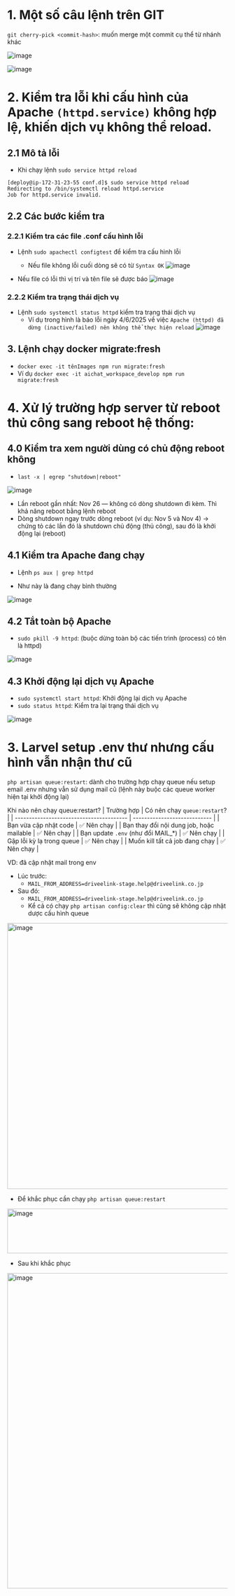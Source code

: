 # 1. Một số câu lệnh trên GIT
`git cherry-pick <commit-hash>`: muốn merge một commit cụ thể từ nhánh khác

![image](https://github.com/user-attachments/assets/d1eaa6dd-2bb7-468f-af49-5c57658d198d)

![image](https://github.com/user-attachments/assets/b4d91552-6013-4771-b229-edb2ffc32579)


# 2. Kiểm tra lỗi khi cấu hình của Apache `(httpd.service)` không hợp lệ, khiến dịch vụ không thể reload.

## 2.1 Mô tả lỗi
- Khi chạy lệnh `sudo service httpd reload`
```
[deploy@ip-172-31-23-55 conf.d]$ sudo service httpd reload
Redirecting to /bin/systemctl reload httpd.service
Job for httpd.service invalid.
```
## 2.2 Các bước kiểm tra
### 2.2.1 Kiểm tra các file .conf cấu hình lỗi
- Lệnh `sudo apachectl configtest` để kiểm tra cấu hình lỗi 
  - Nếu file không lỗi cuối dòng sẽ có từ `Syntax OK`
 ![image](https://github.com/user-attachments/assets/0f69f8dc-2cd8-4388-a404-36feed4c7dcd)

 - Nếu file có lỗi thì vị trí và tên file sẽ được báo
 ![image](https://github.com/user-attachments/assets/a20c0705-dc19-4ef0-950c-68d9c8abadd1)

### 2.2.2 Kiểm tra trạng thái dịch vụ
- Lệnh `sudo systemctl status httpd` kiểm tra trạng thái dịch vụ
  - Ví dụ trong hình là báo lỗi ngày 4/6/2025 về việc `Apache (httpd) đã dừng (inactive/failed) nên không thể thực hiện reload`
  ![image](https://github.com/user-attachments/assets/c7ad9633-fa52-419d-aa41-4168cf664887)

## 3. Lệnh chạy docker migrate:fresh
- `docker exec -it tênImages npm run migrate:fresh`
- Ví dụ `docker exec -it aichat_workspace_develop npm run migrate:fresh`

# 4. Xử lý trường hợp server từ reboot thủ công sang reboot hệ thống:
## 4.0 Kiểm tra xem người dùng có chủ động reboot không
- `last -x | egrep "shutdown|reboot"`

![image](https://github.com/user-attachments/assets/5ce3d85c-a41c-49c7-ba91-3d57c0224662)

- Lần reboot gần nhất: Nov 26 — không có dòng shutdown đi kèm. Thì khả năng reboot bằng lệnh reboot
- Dòng shutdown ngay trước dòng reboot (ví dụ: Nov 5 và Nov 4) → chứng tỏ các lần đó là shutdown chủ động (thủ công), sau đó là khởi động lại (reboot)

## 4.1 Kiểm tra Apache đang chạy
- Lệnh `ps aux | grep httpd`

- Như này là đang chạy bình thường

![image](https://github.com/user-attachments/assets/a95d3b28-48ec-4f93-8eff-f87efaa7b2c6)

## 4.2 Tắt toàn bộ Apache
- `sudo pkill -9 httpd`: (buộc dừng toàn bộ các tiến trình (process) có tên là httpd)

![image](https://github.com/user-attachments/assets/976568f3-d0ca-4850-9947-1982c4290c7c)

## 4.3 Khởi động lại dịch vụ Apache
- `sudo systemctl start httpd`: Khởi động lại dịch vụ Apache
- `sudo status httpd`: Kiểm tra lại trạng thái dịch vụ

![image](https://github.com/user-attachments/assets/9208864b-c506-47d5-9bb7-cb1731ed932b)

# 3. Larvel setup .env thư nhưng cấu hình vẫn nhận thư cũ
`php artisan queue:restart`: dành cho trường hợp chạy queue nếu setup email .env nhưng vẫn sử dụng mail cũ (lệnh này buộc các queue worker hiện tại khởi động lại) 

Khi nào nên chạy queue:restart?
| Trường hợp                               | Có nên chạy `queue:restart`? |
| ---------------------------------------- | ---------------------------- |
| Bạn vừa cập nhật code                    | ✅ Nên chạy                   |
| Bạn thay đổi nội dung job, hoặc mailable | ✅ Nên chạy                   |
| Bạn update `.env` (như đổi MAIL\_\*)     | ✅ Nên chạy                   |
| Gặp lỗi kỳ lạ trong queue                | ✅ Nên chạy                   |
| Muốn kill tất cả job đang chạy           | ✅ Nên chạy                   |

VD: đã cập nhật mail trong env
- Lúc trước:
  - `MAIL_FROM_ADDRESS=driveelink-stage.help@driveelink.co.jp`
- Sau đó:
  - `MAIL_FROM_ADDRESS=driveelink-stage.help@driveelink.co.jp`
  - Kể cả có chạy `php artisan config:clear` thì cũng sẽ không cập nhật dược cấu hình queue

<img width="1530" height="607" alt="image" src="https://github.com/user-attachments/assets/bf8078ed-d233-47fe-ad8b-67cb78746343" />

- Để khắc phục cần chạy `php artisan queue:restart`
<img width="737" height="102" alt="image" src="https://github.com/user-attachments/assets/c4ef216e-96a3-4b50-8456-39f0f0829c43" />

- Sau khi khắc phục

<img width="1537" height="720" alt="image" src="https://github.com/user-attachments/assets/257aa753-f0de-445a-9b00-6795e2e36e91" />

